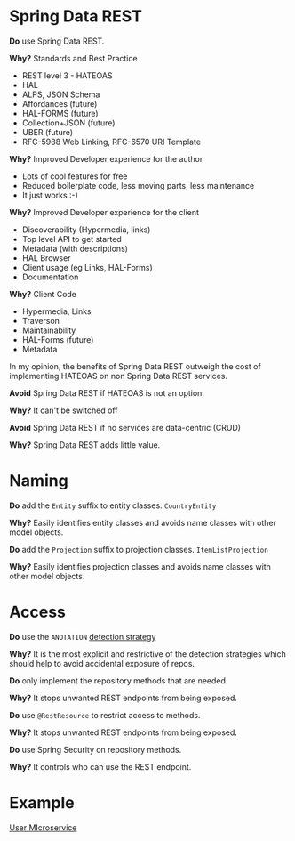 # Spring Data REST

__Do__ use Spring Data REST.

__Why?__ Standards and Best Practice

* REST level 3 - HATEOAS
* HAL 
* ALPS, JSON Schema
* Affordances (future)
* HAL-FORMS (future)
* Collection+JSON (future)
* UBER (future)
* RFC-5988 Web Linking, RFC-6570 URI Template

__Why?__ Improved Developer experience for the author

* Lots of cool features for free
* Reduced boilerplate code, less moving parts, less maintenance
* It just works :-)

__Why?__ Improved Developer experience for the client

* Discoverability (Hypermedia, links)
* Top level API to get started
* Metadata (with descriptions)
* HAL Browser
* Client usage (eg Links, HAL-Forms)
* Documentation

__Why?__ Client Code

* Hypermedia, Links
* Traverson
* Maintainability
* HAL-Forms (future)
* Metadata

In my opinion, the benefits of Spring Data REST outweigh the cost of implementing 
HATEOAS on non Spring Data REST services.


__Avoid__ Spring Data REST if HATEOAS is not an option.

__Why?__ It can't be switched off


__Avoid__ Spring Data REST if no services are data-centric (CRUD)

__Why?__ Spring Data REST adds little value.


# Naming

__Do__ add the `Entity` suffix to entity classes. `CountryEntity`

__Why?__ Easily identifies entity classes and avoids name classes with other model objects.

__Do__ add the `Projection` suffix to projection classes. `ItemListProjection`

__Why?__ Easily identifies projection classes and avoids name classes with other model objects.


# Access

__Do__ use the `ANOTATION` [detection strategy](https://docs.spring.io/spring-data/rest/docs/current/reference/html/#getting-started.setting-repository-detection-strategy)

__Why?__ It is the most explicit and restrictive of the detection strategies which should help to avoid accidental exposure of repos.

__Do__ only implement the repository methods that are needed.

__Why?__ It stops unwanted REST endpoints from being exposed.

__Do__ use `@RestResource` to restrict access to methods.

__Why?__ It stops unwanted REST endpoints from being exposed.

__Do__ use Spring Security on repository methods.

__Why?__ It controls who can use the REST endpoint.

# Example

[User MIcroservice](https://github.com/marklishman/user-microservice)
